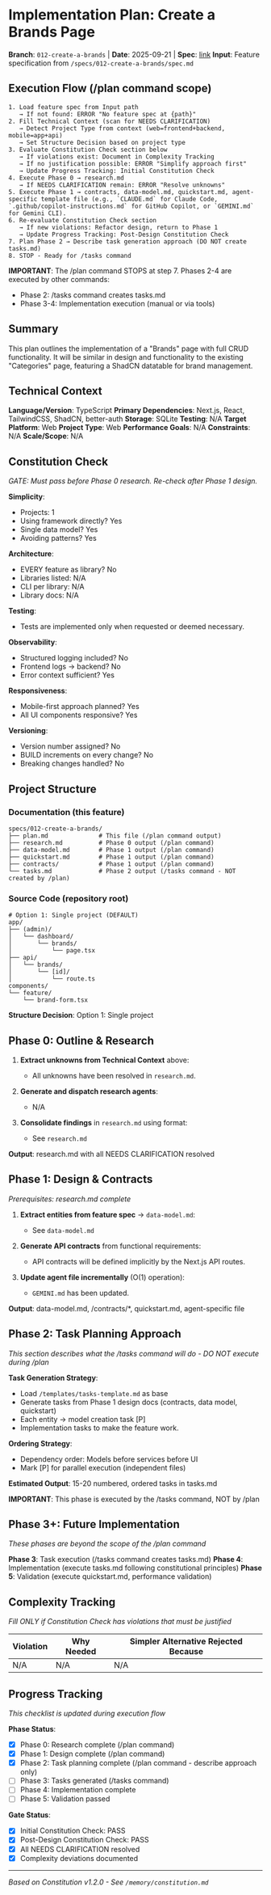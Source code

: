 # Implementation Plan: Create a Brands Page

**Branch**: `012-create-a-brands` | **Date**: 2025-09-21 | **Spec**: [link](./spec.md)
**Input**: Feature specification from `/specs/012-create-a-brands/spec.md`

## Execution Flow (/plan command scope)
```
1. Load feature spec from Input path
   → If not found: ERROR "No feature spec at {path}"
2. Fill Technical Context (scan for NEEDS CLARIFICATION)
   → Detect Project Type from context (web=frontend+backend, mobile=app+api)
   → Set Structure Decision based on project type
3. Evaluate Constitution Check section below
   → If violations exist: Document in Complexity Tracking
   → If no justification possible: ERROR "Simplify approach first"
   → Update Progress Tracking: Initial Constitution Check
4. Execute Phase 0 → research.md
   → If NEEDS CLARIFICATION remain: ERROR "Resolve unknowns"
5. Execute Phase 1 → contracts, data-model.md, quickstart.md, agent-specific template file (e.g., `CLAUDE.md` for Claude Code, `.github/copilot-instructions.md` for GitHub Copilot, or `GEMINI.md` for Gemini CLI).
6. Re-evaluate Constitution Check section
   → If new violations: Refactor design, return to Phase 1
   → Update Progress Tracking: Post-Design Constitution Check
7. Plan Phase 2 → Describe task generation approach (DO NOT create tasks.md)
8. STOP - Ready for /tasks command
```

**IMPORTANT**: The /plan command STOPS at step 7. Phases 2-4 are executed by other commands:
- Phase 2: /tasks command creates tasks.md
- Phase 3-4: Implementation execution (manual or via tools)

## Summary
This plan outlines the implementation of a "Brands" page with full CRUD functionality. It will be similar in design and functionality to the existing "Categories" page, featuring a ShadCN datatable for brand management.

## Technical Context
**Language/Version**: TypeScript
**Primary Dependencies**: Next.js, React, TailwindCSS, ShadCN, better-auth
**Storage**: SQLite
**Testing**: N/A
**Target Platform**: Web
**Project Type**: Web
**Performance Goals**: N/A
**Constraints**: N/A
**Scale/Scope**: N/A

## Constitution Check
*GATE: Must pass before Phase 0 research. Re-check after Phase 1 design.*

**Simplicity**:
- Projects: 1
- Using framework directly? Yes
- Single data model? Yes
- Avoiding patterns? Yes

**Architecture**:
- EVERY feature as library? No
- Libraries listed: N/A
- CLI per library: N/A
- Library docs: N/A

**Testing**:
- Tests are implemented only when requested or deemed necessary.

**Observability**:
- Structured logging included? No
- Frontend logs → backend? No
- Error context sufficient? Yes

**Responsiveness**:
- Mobile-first approach planned? Yes
- All UI components responsive? Yes

**Versioning**:
- Version number assigned? No
- BUILD increments on every change? No
- Breaking changes handled? No

## Project Structure

### Documentation (this feature)
```
specs/012-create-a-brands/
├── plan.md              # This file (/plan command output)
├── research.md          # Phase 0 output (/plan command)
├── data-model.md        # Phase 1 output (/plan command)
├── quickstart.md        # Phase 1 output (/plan command)
├── contracts/           # Phase 1 output (/plan command)
└── tasks.md             # Phase 2 output (/tasks command - NOT created by /plan)
```

### Source Code (repository root)
```
# Option 1: Single project (DEFAULT)
app/
├── (admin)/
│   └── dashboard/
│       └── brands/
│           └── page.tsx
├── api/
│   └── brands/
│       └── [id]/
│           └── route.ts
components/
└── feature/
    └── brand-form.tsx
```

**Structure Decision**: Option 1: Single project

## Phase 0: Outline & Research
1. **Extract unknowns from Technical Context** above:
   - All unknowns have been resolved in `research.md`.

2. **Generate and dispatch research agents**:
   - N/A

3. **Consolidate findings** in `research.md` using format:
   - See `research.md`

**Output**: research.md with all NEEDS CLARIFICATION resolved

## Phase 1: Design & Contracts
*Prerequisites: research.md complete*

1. **Extract entities from feature spec** → `data-model.md`:
   - See `data-model.md`

2. **Generate API contracts** from functional requirements:
   - API contracts will be defined implicitly by the Next.js API routes.

3. **Update agent file incrementally** (O(1) operation):
   - `GEMINI.md` has been updated.

**Output**: data-model.md, /contracts/*, quickstart.md, agent-specific file

## Phase 2: Task Planning Approach
*This section describes what the /tasks command will do - DO NOT execute during /plan*

**Task Generation Strategy**:
- Load `/templates/tasks-template.md` as base
- Generate tasks from Phase 1 design docs (contracts, data model, quickstart)
- Each entity → model creation task [P]
- Implementation tasks to make the feature work.

**Ordering Strategy**:
- Dependency order: Models before services before UI
- Mark [P] for parallel execution (independent files)

**Estimated Output**: 15-20 numbered, ordered tasks in tasks.md

**IMPORTANT**: This phase is executed by the /tasks command, NOT by /plan

## Phase 3+: Future Implementation
*These phases are beyond the scope of the /plan command*

**Phase 3**: Task execution (/tasks command creates tasks.md)
**Phase 4**: Implementation (execute tasks.md following constitutional principles)
**Phase 5**: Validation (execute quickstart.md, performance validation)

## Complexity Tracking
*Fill ONLY if Constitution Check has violations that must be justified*

| Violation | Why Needed | Simpler Alternative Rejected Because |
|-----------|------------|-------------------------------------|
| N/A       | N/A        | N/A                                 |


## Progress Tracking
*This checklist is updated during execution flow*

**Phase Status**:
- [x] Phase 0: Research complete (/plan command)
- [x] Phase 1: Design complete (/plan command)
- [x] Phase 2: Task planning complete (/plan command - describe approach only)
- [ ] Phase 3: Tasks generated (/tasks command)
- [ ] Phase 4: Implementation complete
- [ ] Phase 5: Validation passed

**Gate Status**:
- [x] Initial Constitution Check: PASS
- [x] Post-Design Constitution Check: PASS
- [x] All NEEDS CLARIFICATION resolved
- [x] Complexity deviations documented

---
*Based on Constitution v1.2.0 - See `/memory/constitution.md`*